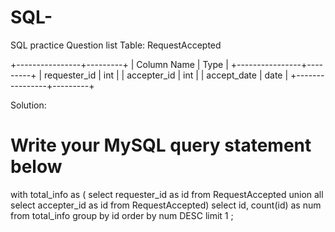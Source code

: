 # SQL-
SQL practice Question list
Table: RequestAccepted

+----------------+---------+
| Column Name    | Type    |
+----------------+---------+
| requester_id   | int     |
| accepter_id    | int     |
| accept_date    | date    |
+----------------+---------+


Solution:
# Write your MySQL query statement below
with total_info as (
    select requester_id as id
        from RequestAccepted
union all
    select accepter_id as id
        from RequestAccepted)
select id, count(id) as num
from total_info
group by id
order by num DESC
limit 1
;

